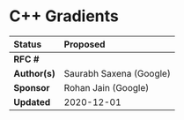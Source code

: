# C++ Gradients 

| Status        | Proposed       |
:-------------- |:---------------------------------------------------- |
| **RFC #**     | |
| **Author(s)** | Saurabh Saxena (Google) |
| **Sponsor**   | Rohan Jain (Google)                 |
| **Updated**   | 2020-12-01                                           |
